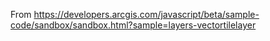From https://developers.arcgis.com/javascript/beta/sample-code/sandbox/sandbox.html?sample=layers-vectortilelayer